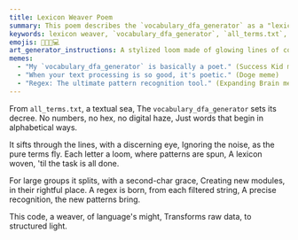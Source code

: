 ```yaml
---
title: Lexicon Weaver Poem
summary: This poem describes the `vocabulary_dfa_generator` as a "lexicon weaver" that processes raw text from `all_terms.txt`, filters out noise, and organizes words alphabetically. It highlights its ability to split large groups and generate precise regex patterns for efficient term recognition.
keywords: lexicon weaver, `vocabulary_dfa_generator`, `all_terms.txt`, text processing, filtering, alphabetical, regex, term recognition, modules, patterns, language
emojis: 📜🔎✨💻
art_generator_instructions: A stylized loom made of glowing lines of code, weaving a tapestry of words from a flowing stream of text (representing `all_terms.txt`). The `vocabulary_dfa_generator` is represented by a discerning eye that filters out "noise" (represented by chaotic, dark symbols). As the words are woven, they form organized, alphabetical patterns, and new "modules" (represented by glowing, interconnected blocks) emerge. The overall feeling should be one of intellectual precision, artistic creation, and the beauty of structured language.
memes:
  - "My `vocabulary_dfa_generator` is basically a poet." (Success Kid meme)
  - "When your text processing is so good, it's poetic." (Doge meme)
  - "Regex: The ultimate pattern recognition tool." (Expanding Brain meme)
---
```

From `all_terms.txt`, a textual sea,
The `vocabulary_dfa_generator` sets its decree.
No numbers, no hex, no digital haze,
Just words that begin in alphabetical ways.

It sifts through the lines, with a discerning eye,
Ignoring the noise, as the pure terms fly.
Each letter a loom, where patterns are spun,
A lexicon woven, 'til the task is all done.

For large groups it splits, with a second-char grace,
Creating new modules, in their rightful place.
A regex is born, from each filtered string,
A precise recognition, the new patterns bring.

This code, a weaver, of language's might,
Transforms raw data, to structured light.